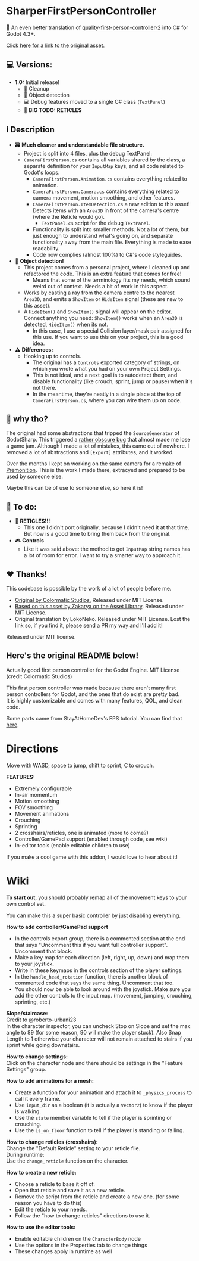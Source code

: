 # SharperFirstPersonController
🚶 An even better translation of [quality-first-person-controller-2](https://github.com/ColormaticStudios/quality-godot-first-person-2) into C# for Godot 4.3+.

[Click here for a link to the original asset.](https://godotengine.org/asset-library/asset/2418)

## 💻 Versions:
- **1.0:** Initial release!
	- 🧼 Cleanup
	- 🎯 Object detection 
	- 💻 Debug features moved to a single C# class (`TextPanel`)
	- 📝 **BIG TODO: RETICLES**

## ℹ️ Description

- 🗃️ **Much cleaner and understandable file structure.**
	- Project is split into 4 files, plus the debug TextPanel:
	- `CameraFirstPerson.cs` contains all variables shared by the class, a separate definition for your `InputMap` keys, and all code related to Godot's loops.
		- `CameraFirstPerson.Animation.cs` contains everything related to animation.
		- `CameraFirstPerson.Camera.cs` contains everything related to camera movement, motion smoothing, and other features.
		- `CameraFirstPerson.ItemDetection.cs` a new adition to this asset! Detects items with an `Area3D` in front of the camera's centre (where the Reticle would go).
    		- `TextPanel.cs` script for the debug `TextPanel`.
		- Functionality is split into smaller methods. Not a lot of them, but just enough to understand what's going on, and separate functionality away from the main file. Everything is made to ease readability.
		- Code now complies (almost 100%) to C#'s code styleguides.
- 🎯 **Object detection!**
	- This project comes from a personal project, where I cleaned up and refactored the code. This is an extra feature that comes for free!
		- Means that some of the terminology fits my needs, which sound weird out of context. Needs a bit of work in this aspect.
	- Works by casting a ray from the camera centre to the nearest `Area3D`, and emits a `ShowItem` or `HideItem` signal (these are new to this asset).
	- A `HideItem()` and `ShowItem()` signal will appear on the editor. Connect anything you need: `ShowItem()` works when an `Area3D` is detected, `HideItem()` when its not.
		- In this case, I use a special Collision layer/mask pair assigned for this use. If you want to use this on your project, this is a good idea.
- ⚠️ **Differences:**
	- Hooking up to controls.
		- The original has a `Controls` exported category of strings, on which you wrote what you had on your own Project Settings.
		- This is not ideal, and a next goal is to autodetect them, and disable functionality (like crouch, sprint, jump or pause) when it's not there.
		- In the meantime, they're neatly in a single place at the top of `CameraFirstPerson.cs`, where you can wire them up on code.

## 🤔 why tho?
The original had some abstractions that tripped the `SourceGenerator` of GodotSharp. This triggered a [rather obscure bug](https://github.com/godotengine/godot/issues/71102#issuecomment-2369199135) that almost made me lose a game jam. Although I made a lot of mistakes, this came out of nowhere. I removed a lot of abstractions and `[Export]` attributes, and it worked.

Over the months I kept on working on the same camera for a remake of [Premonition](https://framebuffers.itch.io/premonition). This is the work I made there, extracyed and prepared to be used by someone else.

Maybe this can be of use to someone else, so here it is!

## 📝 To do:
- 🔫 **RETICLES!!!**
	- This one I didn't port originally, because I didn't need it at that time. But now is a good time to bring them back from the original.
- 🎮 **Controls**
	- Like it was said above: the method to get `InputMap` string names has a lot of room for error. I want to try a smarter way to approach it.

## ❤️ Thanks!
This codebase is possible by the work of a lot of people before me.
- [Original by Colormatic Studios.](https://github.com/ColormaticStudios/quality-godot-first-person-2) Released under MIT License.
- [Based on this asset by Zakarya on the Asset Library](https://godotengine.org/asset-library/asset/2418). Released under MIT License.
- Original translation by LokoNeko. Released under MIT License. Lost the link so, if you find it, please send a PR my way and I'll add it!

Released under MIT license.

Here's the original README below!
---
Actually good first person controller for the Godot Engine.
MIT License (credit Colormatic Studios)

This first person controller was made because there aren't many first person controllers for Godot, and the ones that do exist are pretty bad.  
It is highly customizable and comes with many features, QOL, and clean code.

Some parts came from StayAtHomeDev's FPS tutorial. You can find that [here](https://www.youtube.com/playlist?list=PLEHvj4yeNfeF6s-UVs5Zx5TfNYmeCiYwf).

# Directions
Move with WASD, space to jump, shift to sprint, C to crouch.

**FEATURES:**
- Extremely configurable
- In-air momentum
- Motion smoothing
- FOV smoothing
- Movement animations
- Crouching
- Sprinting
- 2 crosshairs/reticles, one is animated (more to come?)
- Controller/GamePad support (enabled through code, see wiki)
- In-editor tools (enable editable children to use)

If you make a cool game with this addon, I would love to hear about it!

# Wiki
**To start out**, you should probably remap all of the movement keys to your own control set.

You can make this a super basic controller by just disabling everything.

**How to add controller/GamePad support**  
- In the controls export group, there is a commented section at the end that says "Uncomment this if you want full controller support". Uncomment that block.
- Make a key map for each direction (left, right, up, down) and map them to your joystick.
- Write in these keymaps in the controls section of the player settings.
- In the `handle_head_rotation` function, there is another block of commented code that says the same thing. Uncomment that too.
- You should now be able to look around with the joystick. Make sure you add the other controls to the input map. (movement, jumping, crouching, sprinting, etc.)

**Slope/staircase:**   
Credit to @roberto-urbani23  
In the character inspector, you can uncheck Stop on Slope and set the max angle to 89 (for some reason, 90 will make the player stuck). Also Snap Length to 1 otherwise your character will not remain attached to stairs if you sprint while going downstairs.

**How to change settings:**  
Click on the character node and there should be settings in the "Feature Settings" group.

**How to add animations for a mesh:**  
- Create a function for your animation and attach it to `_physics_process` to call it every frame.
- Use `input_dir` as a boolean (it is actually a `Vector2`) to know if the player is walking.
- Use the `state` member variable to tell if the player is sprinting or crouching.
- Use the `is_on_floor` function to tell if the player is standing or falling.

**How to change reticles (crosshairs):**  
Change the "Default Reticle" setting to your reticle file.  
During runtime:  
Use the `change_reticle` function on the character.

**How to create a new reticle:**  
- Choose a reticle to base it off of.
- Open that reticle and save it as a new reticle.
- Remove the script from the reticle and create a new one. (for some reason you have to do this)
- Edit the reticle to your needs.
- Follow the "how to change reticles" directions to use it.

**How to use the editor tools:**  
- Enable editable children on the `CharacterBody` node
- Use the options in the Properties tab to change things
- These changes apply in runtime as well
